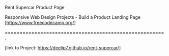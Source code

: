 Rent Supercar Product Page 

Responsive Web Design Projects - Build a Product Landing Page [https://www.freecodecamp.org/]

======================================================.

[link to Project: https://deelip7.github.io/rent-supercar/]